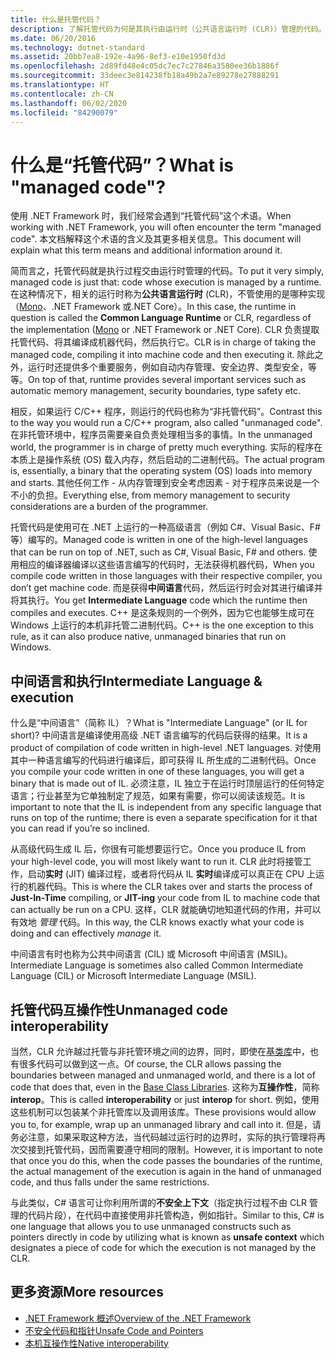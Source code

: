 ```yaml
---
title: 什么是托管代码？
description: 了解托管代码为何是其执行由运行时（公共语言运行时 (CLR)）管理的代码。
ms.date: 06/20/2016
ms.technology: dotnet-standard
ms.assetid: 20bb7ea8-192e-4a96-8ef3-e10e1950fd3d
ms.openlocfilehash: 2d89fd48e4c05dc7ec7c27846a3580ee36b1886f
ms.sourcegitcommit: 33deec3e814238fb18a49b2a7e89278e27888291
ms.translationtype: HT
ms.contentlocale: zh-CN
ms.lasthandoff: 06/02/2020
ms.locfileid: "84290079"
---
```

# <a name="what-is-managed-code"></a><span data-ttu-id="151ac-103">什么是“托管代码”？</span><span class="sxs-lookup"><span data-stu-id="151ac-103">What is "managed code"?</span></span>

<span data-ttu-id="151ac-104">使用 .NET Framework 时，我们经常会遇到“托管代码”这个术语。</span><span class="sxs-lookup"><span data-stu-id="151ac-104">When working with .NET Framework, you will often encounter the term "managed code".</span></span> <span data-ttu-id="151ac-105">本文档解释这个术语的含义及其更多相关信息。</span><span class="sxs-lookup"><span data-stu-id="151ac-105">This document will explain what this term means and additional information around it.</span></span>

<span data-ttu-id="151ac-106">简而言之，托管代码就是执行过程交由运行时管理的代码。</span><span class="sxs-lookup"><span data-stu-id="151ac-106">To put it very simply, managed code is just that: code whose execution is managed by a runtime.</span></span> <span data-ttu-id="151ac-107">在这种情况下，相关的运行时称为**公共语言运行时** (CLR)，不管使用的是哪种实现（[Mono](https://www.mono-project.com/)、.NET Framework 或.NET Core）。</span><span class="sxs-lookup"><span data-stu-id="151ac-107">In this case, the runtime in question is called the **Common Language Runtime** or CLR, regardless of the implementation ([Mono](https://www.mono-project.com/) or .NET Framework or .NET Core).</span></span> <span data-ttu-id="151ac-108">CLR 负责提取托管代码、将其编译成机器代码，然后执行它。</span><span class="sxs-lookup"><span data-stu-id="151ac-108">CLR is in charge of taking the managed code, compiling it into machine code and then executing it.</span></span> <span data-ttu-id="151ac-109">除此之外，运行时还提供多个重要服务，例如自动内存管理、安全边界、类型安全，等等。</span><span class="sxs-lookup"><span data-stu-id="151ac-109">On top of that, runtime provides several important services such as automatic memory management, security boundaries, type safety etc.</span></span>

<span data-ttu-id="151ac-110">相反，如果运行 C/C++ 程序，则运行的代码也称为“非托管代码”。</span><span class="sxs-lookup"><span data-stu-id="151ac-110">Contrast this to the way you would run a C/C++ program, also called "unmanaged code".</span></span> <span data-ttu-id="151ac-111">在非托管环境中，程序员需要亲自负责处理相当多的事情。</span><span class="sxs-lookup"><span data-stu-id="151ac-111">In the unmanaged world, the programmer is in charge of pretty much everything.</span></span> <span data-ttu-id="151ac-112">实际的程序在本质上是操作系统 (OS) 载入内存，然后启动的二进制代码。</span><span class="sxs-lookup"><span data-stu-id="151ac-112">The actual program is, essentially, a binary that the operating system (OS) loads into memory and starts.</span></span> <span data-ttu-id="151ac-113">其他任何工作 - 从内存管理到安全考虑因素 - 对于程序员来说是一个不小的负担。</span><span class="sxs-lookup"><span data-stu-id="151ac-113">Everything else, from memory management to security considerations are a burden of the programmer.</span></span>

<span data-ttu-id="151ac-114">托管代码是使用可在 .NET 上运行的一种高级语言（例如 C#、Visual Basic、F# 等）编写的。</span><span class="sxs-lookup"><span data-stu-id="151ac-114">Managed code is written in one of the high-level languages that can be run on top of .NET, such as C#, Visual Basic, F# and others.</span></span> <span data-ttu-id="151ac-115">使用相应的编译器编译以这些语言编写的代码时，无法获得机器代码，</span><span class="sxs-lookup"><span data-stu-id="151ac-115">When you compile code written in those languages with their respective compiler, you don’t get machine code.</span></span> <span data-ttu-id="151ac-116">而是获得**中间语言**代码，然后运行时会对其进行编译并将其执行。</span><span class="sxs-lookup"><span data-stu-id="151ac-116">You get **Intermediate Language** code which the runtime then compiles and executes.</span></span> <span data-ttu-id="151ac-117">C++ 是这条规则的一个例外，因为它也能够生成可在 Windows 上运行的本机非托管二进制代码。</span><span class="sxs-lookup"><span data-stu-id="151ac-117">C++ is the one exception to this rule, as it can also produce native, unmanaged binaries that run on Windows.</span></span>

## <a name="intermediate-language--execution"></a><span data-ttu-id="151ac-118">中间语言和执行</span><span class="sxs-lookup"><span data-stu-id="151ac-118">Intermediate Language & execution</span></span>

<span data-ttu-id="151ac-119">什么是“中间语言”（简称 IL）？</span><span class="sxs-lookup"><span data-stu-id="151ac-119">What is "Intermediate Language" (or IL for short)?</span></span> <span data-ttu-id="151ac-120">中间语言是编译使用高级 .NET 语言编写的代码后获得的结果。</span><span class="sxs-lookup"><span data-stu-id="151ac-120">It is a product of compilation of code written in high-level .NET languages.</span></span> <span data-ttu-id="151ac-121">对使用其中一种语言编写的代码进行编译后，即可获得 IL 所生成的二进制代码。</span><span class="sxs-lookup"><span data-stu-id="151ac-121">Once you compile your code written in one of these languages, you will get a binary that is made out of IL.</span></span> <span data-ttu-id="151ac-122">必须注意，IL 独立于在运行时顶层运行的任何特定语言；行业甚至为它单独制定了规范，如果有需要，你可以阅读该规范。</span><span class="sxs-lookup"><span data-stu-id="151ac-122">It is important to note that the IL is independent from any specific language that runs on top of the runtime; there is even a separate specification for it that you can read if you’re so inclined.</span></span>

<span data-ttu-id="151ac-123">从高级代码生成 IL 后，你很有可能想要运行它。</span><span class="sxs-lookup"><span data-stu-id="151ac-123">Once you produce IL from your high-level code, you will most likely want to run it.</span></span> <span data-ttu-id="151ac-124">CLR 此时将接管工作，启动**实时** (JIT) 编译过程，或者将代码从 IL **实时**编译成可以真正在 CPU 上运行的机器代码。</span><span class="sxs-lookup"><span data-stu-id="151ac-124">This is where the CLR takes over and starts the process of **Just-In-Time** compiling, or **JIT-ing** your code from IL to machine code that can actually be run on a CPU.</span></span> <span data-ttu-id="151ac-125">这样，CLR 就能确切地知道代码的作用，并可以有效地 _管理_ 代码。</span><span class="sxs-lookup"><span data-stu-id="151ac-125">In this way, the CLR knows exactly what your code is doing and can effectively _manage_ it.</span></span>

<span data-ttu-id="151ac-126">中间语言有时也称为公共中间语言 (CIL) 或 Microsoft 中间语言 (MSIL)。</span><span class="sxs-lookup"><span data-stu-id="151ac-126">Intermediate Language is sometimes also called Common Intermediate Language (CIL) or Microsoft Intermediate Language (MSIL).</span></span>

## <a name="unmanaged-code-interoperability"></a><span data-ttu-id="151ac-127">托管代码互操作性</span><span class="sxs-lookup"><span data-stu-id="151ac-127">Unmanaged code interoperability</span></span>

<span data-ttu-id="151ac-128">当然，CLR 允许越过托管与非托管环境之间的边界，同时，即使在[基类库](framework-libraries.md)中，也有很多代码可以做到这一点。</span><span class="sxs-lookup"><span data-stu-id="151ac-128">Of course, the CLR allows passing the boundaries between managed and unmanaged world, and there is a lot of code that does that, even in the [Base Class Libraries](framework-libraries.md).</span></span> <span data-ttu-id="151ac-129">这称为**互操作性**，简称 **interop**。</span><span class="sxs-lookup"><span data-stu-id="151ac-129">This is called **interoperability** or just **interop** for short.</span></span> <span data-ttu-id="151ac-130">例如，使用这些机制可以包装某个非托管库以及调用该库。</span><span class="sxs-lookup"><span data-stu-id="151ac-130">These provisions would allow you to, for example, wrap up an unmanaged library and call into it.</span></span> <span data-ttu-id="151ac-131">但是，请务必注意，如果采取这种方法，当代码越过运行时的边界时，实际的执行管理将再次交接到托管代码，因而需要遵守相同的限制。</span><span class="sxs-lookup"><span data-stu-id="151ac-131">However, it is important to note that once you do this, when the code passes the boundaries of the runtime, the actual management of the execution is again in the hand of unmanaged code, and thus falls under the same restrictions.</span></span>

<span data-ttu-id="151ac-132">与此类似，C# 语言可让你利用所谓的**不安全上下文**（指定执行过程不由 CLR 管理的代码片段），在代码中直接使用非托管构造，例如指针。</span><span class="sxs-lookup"><span data-stu-id="151ac-132">Similar to this, C# is one language that allows you to use unmanaged constructs such as pointers directly in code by utilizing what is known as **unsafe context** which designates a piece of code for which the execution is not managed by the CLR.</span></span>

## <a name="more-resources"></a><span data-ttu-id="151ac-133">更多资源</span><span class="sxs-lookup"><span data-stu-id="151ac-133">More resources</span></span>

* [<span data-ttu-id="151ac-134">.NET Framework 概述</span><span class="sxs-lookup"><span data-stu-id="151ac-134">Overview of the .NET Framework</span></span>](../framework/get-started/overview.md)
* [<span data-ttu-id="151ac-135">不安全代码和指针</span><span class="sxs-lookup"><span data-stu-id="151ac-135">Unsafe Code and Pointers</span></span>](../csharp/programming-guide/unsafe-code-pointers/index.md)
* [<span data-ttu-id="151ac-136">本机互操作性</span><span class="sxs-lookup"><span data-stu-id="151ac-136">Native interoperability</span></span>](./native-interop/index.md)
